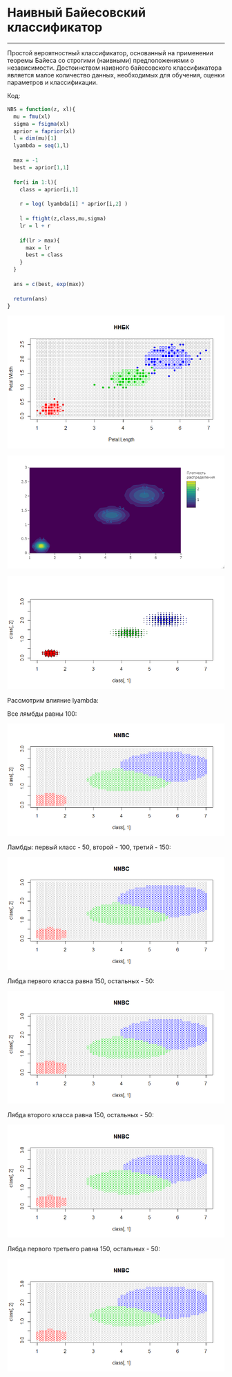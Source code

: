 # Наивный Байесовский классификатор

---

Простой вероятностный классификатор, основанный на применении теоремы Байеса со строгими (наивными) предположениями о независимости. Достоинством наивного байесовского классификатора является малое количество данных, необходимых для обучения, оценки параметров и классификации.

Код:

```R
NBS = function(z, xl){
  mu = fmu(xl)
  sigma = fsigma(xl)
  aprior = faprior(xl)
  l = dim(mu)[1]
  lyambda = seq(1,l)
  
  max = -1
  best = aprior[1,1]
  
  for(i in 1:l){
    class = aprior[i,1]
    
    r = log( lyambda[i] * aprior[i,2] )
    
    l = ftight(z,class,mu,sigma)
    lr = l + r
    
    if(lr > max){
      max = lr
      best = class
    }
  }
  
  ans = c(best, exp(max))
  
  return(ans)
}
```

![Ну нет ее и все! Отстань!](/NBC/NNBC1.png)

![Ну нет ее и все! Отстань!](/NBC/NNBC4.png)

![Ну нет ее и все! Отстань!](/NBC/NNBC3.png)

Рассмотрим влияние lyambda:

Все лямбды равны 100: 

![Ну нет ее и все! Отстань!](/NBC/NNBC11.png)

Ламбды: первый класс - 50, второй - 100, третий - 150:

![Ну нет ее и все! Отстань!](/NBC/NNBC12.png)

Лябда первого класса равна 150, остальных - 50:

![Ну нет ее и все! Отстань!](/NBC/NNBC13.png)

Лябда второго класса равна 150, остальных - 50:

![Ну нет ее и все! Отстань!](/NBC/NNBC14.png)

Лябда первого третьего равна 150, остальных - 50:

![Ну нет ее и все! Отстань!](/NBC/NNBC15.png)
